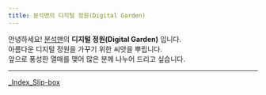 ```yaml
---
title: 분석맨의 디지털 정원(Digital Garden)
---
```

안녕하세요! [분석맨](https://kr.analysisman.com/)의 **디지털 정원(Digital Garden)** 입니다.<br>
아름다운 디지털 정원을 가꾸기 위한 씨앗을 뿌립니다.<br>
앞으로 풍성한 열매를 맺어 많은 분께 나누어 드리고 싶습니다.

---
<a href="secondbrain/_notes/Slip-box/_Index_Slip-box">_Index_Slip-box</a>
